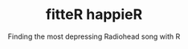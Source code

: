 ---
layout: post
title: fitteR happieR
subtitle: Finding the most depressing Radiohead song with R
bigimg: /img/ifwesmilecanwegohd.jpg
---